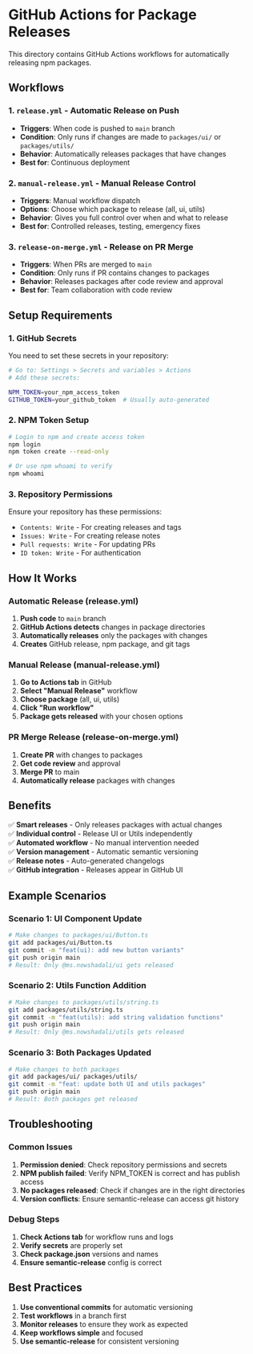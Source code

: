 # GitHub Actions for Package Releases

This directory contains GitHub Actions workflows for automatically releasing npm packages.

## Workflows

### 1. `release.yml` - Automatic Release on Push
- **Triggers**: When code is pushed to `main` branch
- **Condition**: Only runs if changes are made to `packages/ui/` or `packages/utils/`
- **Behavior**: Automatically releases packages that have changes
- **Best for**: Continuous deployment

### 2. `manual-release.yml` - Manual Release Control
- **Triggers**: Manual workflow dispatch
- **Options**: Choose which package to release (all, ui, utils)
- **Behavior**: Gives you full control over when and what to release
- **Best for**: Controlled releases, testing, emergency fixes

### 3. `release-on-merge.yml` - Release on PR Merge
- **Triggers**: When PRs are merged to `main`
- **Condition**: Only runs if PR contains changes to packages
- **Behavior**: Releases packages after code review and approval
- **Best for**: Team collaboration with code review

## Setup Requirements

### 1. GitHub Secrets
You need to set these secrets in your repository:

```bash
# Go to: Settings > Secrets and variables > Actions
# Add these secrets:

NPM_TOKEN=your_npm_access_token
GITHUB_TOKEN=your_github_token  # Usually auto-generated
```

### 2. NPM Token Setup
```bash
# Login to npm and create access token
npm login
npm token create --read-only

# Or use npm whoami to verify
npm whoami
```

### 3. Repository Permissions
Ensure your repository has these permissions:
- `Contents: Write` - For creating releases and tags
- `Issues: Write` - For creating release notes
- `Pull requests: Write` - For updating PRs
- `ID token: Write` - For authentication

## How It Works

### Automatic Release (release.yml)
1. **Push code** to `main` branch
2. **GitHub Actions detects** changes in package directories
3. **Automatically releases** only the packages with changes
4. **Creates** GitHub release, npm package, and git tags

### Manual Release (manual-release.yml)
1. **Go to Actions tab** in GitHub
2. **Select "Manual Release"** workflow
3. **Choose package** (all, ui, utils)
4. **Click "Run workflow"**
5. **Package gets released** with your chosen options

### PR Merge Release (release-on-merge.yml)
1. **Create PR** with changes to packages
2. **Get code review** and approval
3. **Merge PR** to main
4. **Automatically release** packages with changes

## Benefits

✅ **Smart releases** - Only releases packages with actual changes  
✅ **Individual control** - Release UI or Utils independently  
✅ **Automated workflow** - No manual intervention needed  
✅ **Version management** - Automatic semantic versioning  
✅ **Release notes** - Auto-generated changelogs  
✅ **GitHub integration** - Releases appear in GitHub UI  

## Example Scenarios

### Scenario 1: UI Component Update
```bash
# Make changes to packages/ui/Button.ts
git add packages/ui/Button.ts
git commit -m "feat(ui): add new button variants"
git push origin main
# Result: Only @ms.nowshadali/ui gets released
```

### Scenario 2: Utils Function Addition
```bash
# Make changes to packages/utils/string.ts
git add packages/utils/string.ts
git commit -m "feat(utils): add string validation functions"
git push origin main
# Result: Only @ms.nowshadali/utils gets released
```

### Scenario 3: Both Packages Updated
```bash
# Make changes to both packages
git add packages/ui/ packages/utils/
git commit -m "feat: update both UI and utils packages"
git push origin main
# Result: Both packages get released
```

## Troubleshooting

### Common Issues

1. **Permission denied**: Check repository permissions and secrets
2. **NPM publish failed**: Verify NPM_TOKEN is correct and has publish access
3. **No packages released**: Check if changes are in the right directories
4. **Version conflicts**: Ensure semantic-release can access git history

### Debug Steps

1. **Check Actions tab** for workflow runs and logs
2. **Verify secrets** are properly set
3. **Check package.json** versions and names
4. **Ensure semantic-release** config is correct

## Best Practices

1. **Use conventional commits** for automatic versioning
2. **Test workflows** in a branch first
3. **Monitor releases** to ensure they work as expected
4. **Keep workflows simple** and focused
5. **Use semantic-release** for consistent versioning
